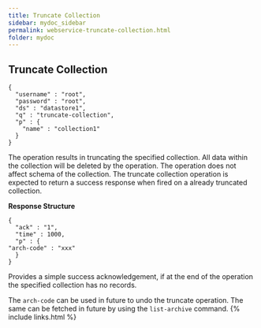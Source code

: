 ```yaml
---
title: Truncate Collection
sidebar: mydoc_sidebar
permalink: webservice-truncate-collection.html
folder: mydoc
---
```


## Truncate Collection

```
{
  "username" : "root",
  "password" : "root",
  "ds" : "datastore1",
  "q" : "truncate-collection",
  "p" : {
    "name" : "collection1"
  }
}
```

The operation results in truncating the specified collection. All data within the collection will be deleted by the operation. The operation does not affect schema of the collection. The truncate collection operation is expected to return a success response when fired on a already truncated collection.

**Response Structure**

```
{
  "ack" : "1",
  "time" : 1000,
  "p" : {
"arch-code" : "xxx"
  }
}
```

Provides a simple success acknowledgement, if at the end of the operation the specified collection has no records.

The `arch-code` can be used in future to undo the truncate operation. The same can be fetched in future by using the `list-archive` command.
{% include links.html %}

